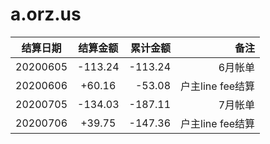 # a.orz.us

结算日期|结算金额|累计金额|备注
---|:--:|---:|---:
20200605|-113.24|-113.24|6月帐单
20200606|+60.16|-53.08|户主line fee结算
20200705|-134.03|-187.11|7月帐单
20200706|+39.75|-147.36|户主line fee结算
